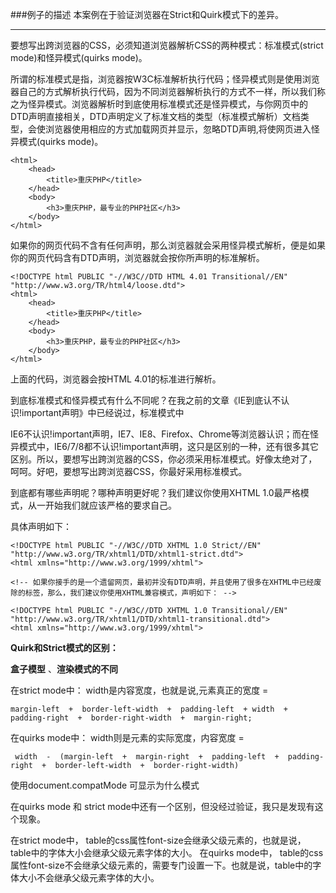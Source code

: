 ###例子的描述
本案例在于验证浏览器在Strict和Quirk模式下的差异。

----------


要想写出跨浏览器的CSS，必须知道浏览器解析CSS的两种模式：标准模式(strict mode)和怪异模式(quirks mode)。

所谓的标准模式是指，浏览器按W3C标准解析执行代码；怪异模式则是使用浏览器自己的方式解析执行代码，因为不同浏览器解析执行的方式不一样，所以我们称之为怪异模式。浏览器解析时到底使用标准模式还是怪异模式，与你网页中的DTD声明直接相关，DTD声明定义了标准文档的类型（标准模式解析）文档类型，会使浏览器使用相应的方式加载网页并显示，忽略DTD声明,将使网页进入怪异模式(quirks mode)。

```
<html>
    <head>
        <title>重庆PHP</title>
    </head>
    <body>
        <h3>重庆PHP，最专业的PHP社区</h3>
    </body>
</html>
```
如果你的网页代码不含有任何声明，那么浏览器就会采用怪异模式解析，便是如果你的网页代码含有DTD声明，浏览器就会按你所声明的标准解析。

```
<!DOCTYPE html PUBLIC "-//W3C//DTD HTML 4.01 Transitional//EN" "http://www.w3.org/TR/html4/loose.dtd">
<html>
    <head>
        <title>重庆PHP</title>
    </head>
    <body>
        <h3>重庆PHP，最专业的PHP社区</h3>
    </body>
</html>
```
上面的代码，浏览器会按HTML 4.01的标准进行解析。

  到底标准模式和怪异模式有什么不同呢？在我之前的文章《IE到底认不认识!important声明》中已经说过，标准模式中

IE6不认识!important声明，IE7、IE8、Firefox、Chrome等浏览器认识；而在怪异模式中，IE6/7/8都不认识!important声明，这只是区别的一种，还有很多其它区别。所以，要想写出跨浏览器的CSS，你必须采用标准模式。好像太绝对了，呵呵。好吧，要想写出跨浏览器CSS，你最好采用标准模式。

到底都有哪些声明呢？哪种声明更好呢？我们建议你使用XHTML 1.0最严格模式，从一开始我们就应该严格的要求自己。

具体声明如下：

```
<!DOCTYPE html PUBLIC "-//W3C//DTD XHTML 1.0 Strict//EN" "http://www.w3.org/TR/xhtml1/DTD/xhtml1-strict.dtd">
<html xmlns="http://www.w3.org/1999/xhtml">

<!-- 如果你接手的是一个遗留网页，最初并没有DTD声明，并且使用了很多在XHTML中已经废除的标签，那么，我们建议你使用XHTML兼容模式，声明如下： -->

<!DOCTYPE html PUBLIC "-//W3C//DTD XHTML 1.0 Transitional//EN" "http://www.w3.org/TR/xhtml1/DTD/xhtml1-transitional.dtd">
<html xmlns="http://www.w3.org/1999/xhtml">

```
**Quirk和Strict模式的区别：**

**盒子模型** 、**渲染模式的不同**

在strict mode中：
width是内容宽度，也就是说,元素真正的宽度 = 

```
margin-left  +  border-left-width  +  padding-left  + width  +  padding-right  +  border-right-width  +  margin-right;
```

在quirks mode中：
width则是元素的实际宽度，内容宽度 =

```
 width  -  (margin-left  +  margin-right  +  padding-left  +  padding-right  +  border-left-width  +  border-right-width)
```

使用document.compatMode 可显示为什么模式

在quirks mode 和 strict mode中还有一个区别，但没经过验证，我只是发现有这个现象。

在strict mode中，
table的css属性font-size会继承父级元素的，也就是说，table中的字体大小会继承父级元素字体的大小。
在quirks mode中，
table的css属性font-size不会继承父级元素的，需要专门设置一下。也就是说，table中的字体大小不会继承父级元素字体的大小。

